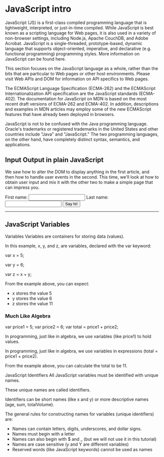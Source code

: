 # JavaScript intro 

JavaScript (JS) is a first-class compiled programming language that is lightweight, interpreted, or just-in-time compiled. While JavaScript is best known as a scripting language for Web pages, it is also used in a variety of non-browser settings, including Node.js, Apache CouchDB, and Adobe Acrobat. JavaScript is a single-threaded, prototype-based, dynamic language that supports object-oriented, imperative, and declarative (e.g. functional programming) programming styles. More information on JavaScript can be found here.

This section focuses on the JavaScript language as a whole, rather than the bits that are particular to Web pages or other host environments. Please visit Web APIs and DOM for information on API specifics to Web pages.

The ECMAScript Language Specification (ECMA-262) and the ECMAScript Internationalization API specification are the JavaScript standards (ECMA-402). The documentation for JavaScript on MDN is based on the most recent draft versions of ECMA-262 and ECMA-402. In addition, descriptions and examples in MDN articles may employ some of the new ECMAScript features that have already been deployed in browsers.

JavaScript is not to be confused with the Java programming language. Oracle's trademarks or registered trademarks in the United States and other countries include "Java" and "JavaScript." The two programming languages, on the other hand, have completely distinct syntax, semantics, and applications.

## Input Output in plain JavaScript

We saw how to alter the DOM to display anything in the first article, and then how to handle user events in the second. This time, we'll look at how to obtain user input and mix it with the other two to make a simple page that can impress you.


<html>
<head>
  <title>Hello World</title>
</head>
<body>
 
First name: <input id="first_name">
Last name: <input id="last_name">
<button id="say">Say hi!</button>
 
<hr>
<div id="result"></div>
 
<script>
function say_hi() {
    var fname = document.getElementById('first_name').value;
    var lname = document.getElementById('last_name').value;
 
    var html = 'Hello <b>' + fname + '</b> ' + lname;
 
    document.getElementById('result').innerHTML = html;
}
 
document.getElementById('say').addEventListener('click', say_hi);
</script>
 
</body>
</html>

## JavaScript Variables

Variables
Variables are containers for storing data (values).

In this example, x, y, and z, are variables, declared with the var keyword:

var x = 5;

var y = 6;

var z = x + y;

From the example above, you can expect:

+ x stores the value 5
+ y stores the value 6
+ z stores the value 11

### Much Like Algebra

var price1 = 5;
var price2 = 6;
var total = price1 + price2;

In programming, just like in algebra, we use variables (like price1) to hold values.

In programming, just like in algebra, we use variables in expressions (total = price1 + price2).

From the example above, you can calculate the total to be 11.

JavaScript Identifiers
All JavaScript variables must be identified with unique names.

These unique names are called identifiers.

Identifiers can be short names (like x and y) or more descriptive names (age, sum, totalVolume).

The general rules for constructing names for variables (unique identifiers) are:

+ Names can contain letters, digits, underscores, and dollar signs.
+ Names must begin with a letter
+ Names can also begin with $ and _ (but we will not use it in this tutorial)
+ Names are case sensitive (y and Y are different variables)
+ Reserved words (like JavaScript keywords) cannot be used as names

